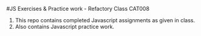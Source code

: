 #JS Exercises & Practice work  - Refactory Class CAT008

1. This repo contains completed Javascript assignments as given in class. 
2. Also contains Javascript practice work. 
